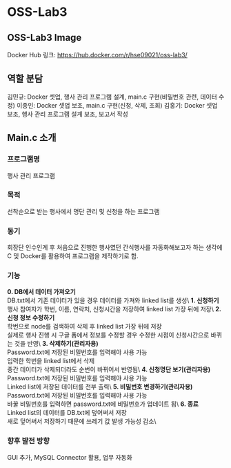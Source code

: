 # OSS-Lab3

## OSS-Lab3 Image
Docker Hub 링크: https://hub.docker.com/r/hse09021/oss-lab3/

## 역할 분담
김민규: Docker 셋업, 행사 관리 프로그램 설계, main.c 구현(비밀번호 관련, 데이터 수정)
이종인: Docker 셋업 보조, main.c 구현(신청, 삭제, 조회)
김홍기: Docker 셋업 보조, 행사 관리 프로그램 설계 보조, 보고서 작성

## Main.c 소개
### 프로그램명
행사 관리 프로그램
### 목적
선착순으로 받는 행사에서 명단 관리 및 신청을 하는 프로그램
### 동기
회장단 인수인계 후 처음으로 진행한 행사였던 간식행사를 자동화해보고자 하는 생각에 C 및 Docker를 활용하여 프로그램을 제작하기로 함.
### 기능
**0. DB에서 데이터 가져오기**\
  DB.txt에서 기존 데이터가 있을 경우 데이터를 가져와 linked list를 생성\\
**1. 신청하기**\
  행사 참여자가 학번, 이름, 연락처, 신청시간을 저장하여 linked list 가장 뒤에 저장\\
**2. 신청 정보 수정하기**\
  학번으로 node를 검색하여 삭제 후 linked list 가장 뒤에 저장\
  실제로 행사 진행 시 구글 폼에서 정보를 수정할 경우 수정한 시점이 신청시간으로 바뀌는 것을 반영\\
**3. 삭제하기(관리자용)**\
  Password.txt에 저장된 비밀번호를 입력해야 사용 가능\
  입력한 학번을 linked list에서 삭제\
  중간 데이터가 삭제되더라도 순번이 바뀌어서 반영됨\\
**4. 신청명단 보기(관리자용)**\
  Password.txt에 저장된 비밀번호를 입력해야 사용 가능\
  Linked list에 저장된 데이터를 전부 출력\\
**5. 비밀번호 변경하기(관리자용)**\
  Password.txt에 저장된 비밀번호를 입력해야 사용 가능\
  바꿀 비밀번호를 입력하면 password.txt에 비밀번호가 업데이트 됨\\
**6. 종료**\
  Linked list의 데이터를 DB.txt에 덮어써서 저장\
  새로 덮어써서 저장하기 때문에 쓰레기 값 발생 가능성 감소\

### 향후 발전 방향
GUI 추가, MySQL Connector 활용, 업무 자동화
